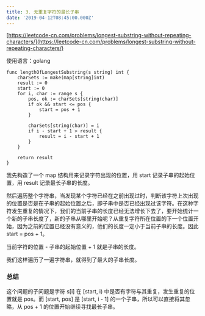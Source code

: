 ```yaml
---
title: 3. 无重复字符的最长子串
date: '2019-04-12T08:45:00.000Z'
---
```

[https://leetcode-cn.com/problems/longest-substring-without-repeating-characters/](https://leetcode-cn.com/problems/longest-substring-without-repeating-characters/)

使用语言：golang

```Golang
func lengthOfLongestSubstring(s string) int {
    charSets := make(map[string]int)
    result := 0
    start := 0
    for i, char := range s {
        pos, ok := charSets[string(char)]
        if ok && start <= pos {
            start = pos + 1
        }
        
        charSets[string(char)] = i
        if i - start + 1 > result {
            result = i - start + 1
        }
    }
    
    return result
}
```

我先构造了一个 map 结构用来记录字符出现的位置，用 start 记录子串的起始位置，用 result 记录最长子串的长度。

然后遍历整个字符串，当发现某个字符已经在之前出现过时，判断该字符上次出现的位置是否是在子串的起始位置之后，即子串中是否已经出现过该字符。在这种字符发生重复的情况下，我们的当前子串的长度已经无法增长下去了，要开始统计一个新的子串长度了，新的子串从哪里开始呢？从重复字符所在位置的下一个位置开始，因为之前的位置已经没有意义的，他们的长度一定小于当前子串的长度。因此 start = pos + 1。

当前字符的位置 - 子串的起始位置 + 1 就是子串的长度。

我们这样遍历了一遍字符串，就得到了最大的子串长度。

### 总结
这个问题的子问题是字符 s[i] 在 [start, i) 中是否有字符与其重复，发生重复的位置就是 pos。而 [start, pos] 是 [start, i - 1] 的一个子串，所以可以直接将其忽略，从 pos + 1 的位置开始继续寻找最长子串。

